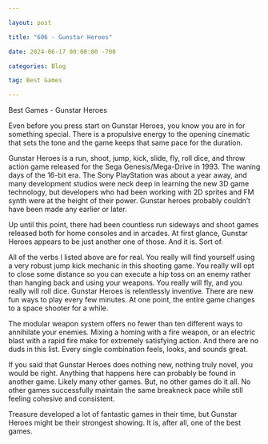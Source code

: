 ```yaml
---

layout: post

title: "606 - Gunstar Heroes"

date: 2024-06-17 00:00:00 -700

categories: Blog

tag: Best Games

---
```



Best Games - Gunstar Heroes

Even before you press start on Gunstar Heroes, you know you are in for something special. There is a propulsive energy to the opening cinematic that sets the tone and the game keeps that same pace for the duration.

Gunstar Heroes is a run, shoot, jump, kick, slide, fly, roll dice, and throw action game released for the Sega Genesis/Mega-Drive in 1993. The waning days of the 16-bit era. The Sony PlayStation was about a year away, and many development studios were neck deep in learning the new 3D game technology, but developers who had been working with 2D sprites and FM synth were at the height of their power. Gunstar heroes probably couldn’t have been made any earlier or later.

Up until this point, there had been countless run sideways and shoot games released both for home consoles and in arcades. At first glance, Gunstar Heroes appears to be just another one of those. And it is. Sort of.

All of the verbs I listed above are for real. You really will find yourself using a very robust jump kick mechanic in this shooting game. You really will opt to close some distance so you can execute a hip toss on an enemy rather than hanging back and using your weapons. You really will fly, and you really will roll dice. Gunstar Heroes is relentlessly inventive. There are new fun ways to play every few minutes. At one point, the entire game changes to a space shooter for a while.

The modular weapon system offers no fewer than ten different ways to annihilate your enemies. Mixing a homing with a fire weapon, or an electric blast with a rapid fire make for extremely satisfying action. And there are no duds in this list. Every single combination feels, looks, and sounds great.

If you said that Gunstar Heroes does nothing new, nothing truly novel, you would be right. Anything that happens here can probably be found in another game. Likely many other games. But, no other games do it all. No other games successfully maintain the same breakneck pace while still feeling cohesive and consistent.

Treasure developed a lot of fantastic games in their time, but Gunstar Heroes might be their strongest showing. It is, after all, one of the best games.

